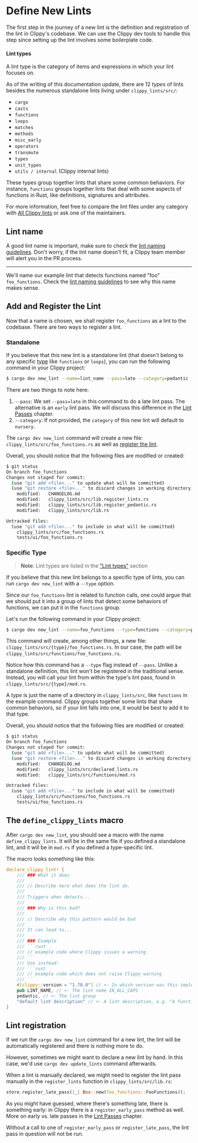 # Define New Lints

The first step in the journey of a new lint is the definition
and registration of the lint in Clippy's codebase.
We can use the Clippy dev tools to handle this step since setting up the
lint involves some boilerplate code.

#### Lint types

A lint type is the category of items and expressions in which your lint focuses on.

As of the writing of this documentation update, there are 12 _types_ of lints
besides the numerous standalone lints living under `clippy_lints/src/`:

- `cargo`
- `casts`
- `functions`
- `loops`
- `matches`
- `methods`
- `misc_early`
- `operators`
- `transmute`
- `types`
- `unit_types`
- `utils / internal` (Clippy internal lints)

These types group together lints that share some common behaviors. For instance,
`functions` groups together lints that deal with some aspects of functions in
Rust, like definitions, signatures and attributes.

For more information, feel free to compare the lint files under any category
with [All Clippy lints][all_lints] or ask one of the maintainers.

## Lint name

A good lint name is important, make sure to check the [lint naming
guidelines][lint_naming]. Don't worry, if the lint name doesn't fit, a Clippy
team member will alert you in the PR process.

---

We'll name our example lint that detects functions named "foo" `foo_functions`.
Check the [lint naming guidelines][lint_naming] to see why this name makes
sense.

## Add and Register the Lint

Now that a name is chosen, we shall register `foo_functions` as a lint to the
codebase. There are two ways to register a lint.

### Standalone

If you believe that this new lint is a standalone lint (that doesn't belong to
any specific [type](#lint-types) like `functions` or `loops`), you can run the
following command in your Clippy project:

```sh
$ cargo dev new_lint --name=lint_name --pass=late --category=pedantic
```

There are two things to note here:

1. `--pass`: We set `--pass=late` in this command to do a late lint pass. The
   alternative is an `early` lint pass. We will discuss this difference in the
   [Lint Passes] chapter.
2. `--category`: If not provided, the `category` of this new lint will default
   to `nursery`.

The `cargo dev new_lint` command will create a new file:
`clippy_lints/src/foo_functions.rs` as well as [register the
lint](#lint-registration).

Overall, you should notice that the following files are modified or created:

```sh
$ git status
On branch foo_functions
Changes not staged for commit:
  (use "git add <file>..." to update what will be committed)
  (use "git restore <file>..." to discard changes in working directory)
	modified:   CHANGELOG.md
	modified:   clippy_lints/src/lib.register_lints.rs
	modified:   clippy_lints/src/lib.register_pedantic.rs
	modified:   clippy_lints/src/lib.rs

Untracked files:
  (use "git add <file>..." to include in what will be committed)
	clippy_lints/src/foo_functions.rs
	tests/ui/foo_functions.rs
```


### Specific Type

> **Note**: Lint types are listed in the ["Lint types"](#lint-types) section

If you believe that this new lint belongs to a specific type of lints,
you can run `cargo dev new_lint` with a `--type` option.

Since our `foo_functions` lint is related to function calls, one could
argue that we should put it into a group of lints that detect some behaviors
of functions, we can put it in the `functions` group.

Let's run the following command in your Clippy project:

```sh
$ cargo dev new_lint --name=foo_functions --type=functions --category=pedantic
```

This command will create, among other things, a new file:
`clippy_lints/src/{type}/foo_functions.rs`.
In our case, the path will be `clippy_lints/src/functions/foo_functions.rs`.

Notice how this command has a `--type` flag instead of `--pass`. Unlike a standalone
definition, this lint won't be registered in the traditional sense. Instead, you will
call your lint from within the type's lint pass, found in `clippy_lints/src/{type}/mod.rs`.

A _type_ is just the name of a directory in `clippy_lints/src`, like `functions` in
the example command. Clippy groups together some lints that share common behaviors,
so if your lint falls into one, it would be best to add it to that type.

Overall, you should notice that the following files are modified or created:

```sh
$ git status
On branch foo_functions
Changes not staged for commit:
  (use "git add <file>..." to update what will be committed)
  (use "git restore <file>..." to discard changes in working directory)
	modified:   CHANGELOG.md
	modified:   clippy_lints/src/declared_lints.rs
	modified:   clippy_lints/src/functions/mod.rs

Untracked files:
  (use "git add <file>..." to include in what will be committed)
	clippy_lints/src/functions/foo_functions.rs
	tests/ui/foo_functions.rs
```


## The `define_clippy_lints` macro

After `cargo dev new_lint`, you should see a macro with the name
`define_clippy_lints`. It will be in the same file if you defined a standalone
lint, and it will be in `mod.rs` if you defined a type-specific lint.

The macro looks something like this:

```rust
declare_clippy_lint! {
    /// ### What it does
    ///
    /// // Describe here what does the lint do.
    ///
    /// Triggers when detects...
    ///
    /// ### Why is this bad?
    ///
    /// // Describe why this pattern would be bad
    ///
    /// It can lead to...
    ///
    /// ### Example
    /// ```rust
    /// // example code where Clippy issues a warning
    /// ```
    /// Use instead:
    /// ```rust
    /// // example code which does not raise Clippy warning
    /// ```
    #[clippy::version = "1.70.0"] // <- In which version was this implemented, keep it up to date!
    pub LINT_NAME, // <- The lint name IN_ALL_CAPS
    pedantic, // <- The lint group
    "default lint description" // <- A lint description, e.g. "A function has an unit return type."
}
```

## Lint registration

If we run the `cargo dev new_lint` command for a new lint, the lint will be
automatically registered and there is nothing more to do.

However, sometimes we might want to declare a new lint by hand. In this case,
we'd use `cargo dev update_lints` command afterwards.

When a lint is manually declared, we might need to register the lint pass
manually in the `register_lints` function in `clippy_lints/src/lib.rs`:

```rust
store.register_late_pass(|_| Box::new(foo_functions::FooFunctions));
```

As you might have guessed, where there's something late, there is something
early: in Clippy there is a `register_early_pass` method as well. More on early
vs. late passes in the [Lint Passes] chapter.

Without a call to one of `register_early_pass` or `register_late_pass`, the lint
pass in question will not be run.


[all_lints]: https://rust-lang.github.io/rust-clippy/master/
[lint_naming]: https://rust-lang.github.io/rfcs/0344-conventions-galore.html#lints
[Lint Passes]: lint_passes.md
